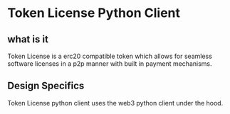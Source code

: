 # Token License Python Client 


## what is it 

Token License is a erc20 compatible token which allows for seamless software licenses in a p2p manner with built in payment mechanisms. 



## Design Specifics 

Token License python client uses the web3 python client under the hood. 
